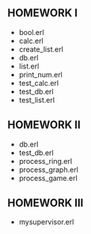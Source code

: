 HOMEWORK I
---

- bool.erl
- calc.erl
- create_list.erl
- db.erl
- list.erl
- print_num.erl
- test_calc.erl
- test_db.erl
- test_list.erl

HOMEWORK II
---

- db.erl
- test_db.erl
- process_ring.erl
- process_graph.erl
- process_game.erl

HOMEWORK III
---

- mysupervisor.erl
